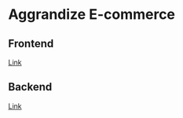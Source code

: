 # Aggrandize E-commerce

## Frontend

[Link](https://github.com/joalisonpereira/aggrandize-e-commerce/tree/master/frontend)

## Backend

[Link](https://github.com/joalisonpereira/aggrandize-e-commerce/tree/master/backend)
